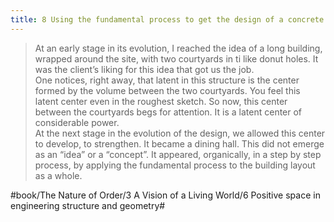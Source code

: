```yaml
---
title: 8 Using the fundamental process to get the design of a concrete truss
---
```


> At an early stage in its evolution, I reached the idea of a long building, wrapped around the site, with two courtyards in ti like donut holes. It was the client’s liking for this idea that got us the job.  
> One notices, right away, that latent in this structure is the center formed by the volume between the two courtyards. You feel this latent center even in the roughest sketch. So now, this center between the courtyards begs for attention. It is a latent center of considerable power.  
> At the next stage in the evolution of the design, we allowed this center to develop, to strengthen. It became a dining hall. This did not emerge as an “idea” or a “concept”. It appeared, organically, in a step by step process, by applying the fundamental process to the building layout as a whole.  

#book/The Nature of Order/3 A Vision of a Living World/6 Positive space in engineering structure and geometry#